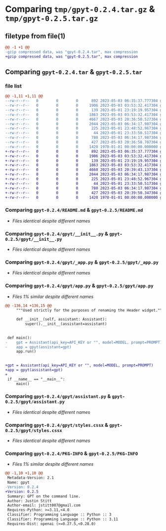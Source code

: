 # Comparing `tmp/gpyt-0.2.4.tar.gz` & `tmp/gpyt-0.2.5.tar.gz`

## filetype from file(1)

```diff
@@ -1 +1 @@
-gzip compressed data, was "gpyt-0.2.4.tar", max compression
+gzip compressed data, was "gpyt-0.2.5.tar", max compression
```

## Comparing `gpyt-0.2.4.tar` & `gpyt-0.2.5.tar`

### file list

```diff
@@ -1,11 +1,11 @@
--rw-r--r--   0        0        0      892 2023-05-03 06:35:37.777304 gpyt-0.2.4/README.md
--rw-r--r--   0        0        0     1906 2023-05-03 03:53:32.417304 gpyt-0.2.4/gpyt/__init__.py
--rw-r--r--   0        0        0      139 2023-05-01 23:19:19.957304 gpyt-0.2.4/gpyt/__main__.py
--rw-r--r--   0        0        0     1863 2023-05-03 03:53:32.417304 gpyt-0.2.4/gpyt/_app.py
--rw-r--r--   0        0        0     4667 2023-05-03 20:36:50.527304 gpyt-0.2.4/gpyt/app.py
--rw-r--r--   0        0        0     2044 2023-05-03 06:34:17.987304 gpyt-0.2.4/gpyt/assistant.py
--rw-r--r--   0        0        0      225 2023-05-01 23:48:52.967304 gpyt-0.2.4/gpyt/debug.py
--rw-r--r--   0        0        0       44 2023-05-01 23:33:50.517304 gpyt-0.2.4/gpyt/exception.py
--rw-r--r--   0        0        0      780 2023-05-03 06:34:17.987304 gpyt-0.2.4/gpyt/styles.cssx
--rw-r--r--   0        0        0      427 2023-05-03 20:36:58.707304 gpyt-0.2.4/pyproject.toml
--rw-r--r--   0        0        0     1420 1970-01-01 00:00:00.000000 gpyt-0.2.4/PKG-INFO
+-rw-r--r--   0        0        0      892 2023-05-03 06:35:37.777304 gpyt-0.2.5/README.md
+-rw-r--r--   0        0        0     1906 2023-05-03 03:53:32.417304 gpyt-0.2.5/gpyt/__init__.py
+-rw-r--r--   0        0        0      139 2023-05-01 23:19:19.957304 gpyt-0.2.5/gpyt/__main__.py
+-rw-r--r--   0        0        0     1863 2023-05-03 03:53:32.417304 gpyt-0.2.5/gpyt/_app.py
+-rw-r--r--   0        0        0     4660 2023-05-03 20:39:43.137304 gpyt-0.2.5/gpyt/app.py
+-rw-r--r--   0        0        0     2044 2023-05-03 06:34:17.987304 gpyt-0.2.5/gpyt/assistant.py
+-rw-r--r--   0        0        0      225 2023-05-01 23:48:52.967304 gpyt-0.2.5/gpyt/debug.py
+-rw-r--r--   0        0        0       44 2023-05-01 23:33:50.517304 gpyt-0.2.5/gpyt/exception.py
+-rw-r--r--   0        0        0      780 2023-05-03 06:34:17.987304 gpyt-0.2.5/gpyt/styles.cssx
+-rw-r--r--   0        0        0      427 2023-05-03 20:39:50.347304 gpyt-0.2.5/pyproject.toml
+-rw-r--r--   0        0        0     1420 1970-01-01 00:00:00.000000 gpyt-0.2.5/PKG-INFO
```

### Comparing `gpyt-0.2.4/README.md` & `gpyt-0.2.5/README.md`

 * *Files identical despite different names*

### Comparing `gpyt-0.2.4/gpyt/__init__.py` & `gpyt-0.2.5/gpyt/__init__.py`

 * *Files identical despite different names*

### Comparing `gpyt-0.2.4/gpyt/_app.py` & `gpyt-0.2.5/gpyt/_app.py`

 * *Files identical despite different names*

### Comparing `gpyt-0.2.4/gpyt/app.py` & `gpyt-0.2.5/gpyt/app.py`

 * *Files 1% similar despite different names*

```diff
@@ -136,14 +136,15 @@
     """Used strictly for the purposes of renaming the Header widget."""
 
     def __init__(self, assistant: Assistant):
         super().__init__(assistant=assistant)
 
 
 def main():
-    gpt = Assistant(api_key=API_KEY or "", model=MODEL, prompt=PROMPT)
-    app = gpyt(assistant=gpt)
     app.run()
 
 
+gpt = Assistant(api_key=API_KEY or "", model=MODEL, prompt=PROMPT)
+app = gpyt(assistant=gpt)
+
 if __name__ == "__main__":
     main()
```

### Comparing `gpyt-0.2.4/gpyt/assistant.py` & `gpyt-0.2.5/gpyt/assistant.py`

 * *Files identical despite different names*

### Comparing `gpyt-0.2.4/gpyt/styles.cssx` & `gpyt-0.2.5/gpyt/styles.cssx`

 * *Files identical despite different names*

### Comparing `gpyt-0.2.4/PKG-INFO` & `gpyt-0.2.5/PKG-INFO`

 * *Files 1% similar despite different names*

```diff
@@ -1,10 +1,10 @@
 Metadata-Version: 2.1
 Name: gpyt
-Version: 0.2.4
+Version: 0.2.5
 Summary: GPT on the command line.
 Author: Justin Stitt
 Author-email: jstitt007@gmail.com
 Requires-Python: >=3.11,<4.0
 Classifier: Programming Language :: Python :: 3
 Classifier: Programming Language :: Python :: 3.11
 Requires-Dist: openai (>=0.27.5,<0.28.0)
```

